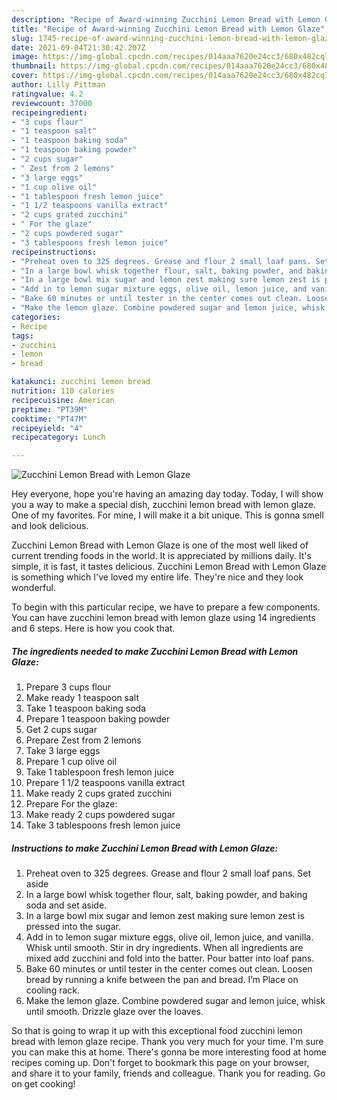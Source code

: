 ```yaml
---
description: "Recipe of Award-winning Zucchini Lemon Bread with Lemon Glaze"
title: "Recipe of Award-winning Zucchini Lemon Bread with Lemon Glaze"
slug: 1745-recipe-of-award-winning-zucchini-lemon-bread-with-lemon-glaze
date: 2021-09-04T21:30:42.207Z
image: https://img-global.cpcdn.com/recipes/014aaa7620e24cc3/680x482cq70/zucchini-lemon-bread-with-lemon-glaze-recipe-main-photo.jpg
thumbnail: https://img-global.cpcdn.com/recipes/014aaa7620e24cc3/680x482cq70/zucchini-lemon-bread-with-lemon-glaze-recipe-main-photo.jpg
cover: https://img-global.cpcdn.com/recipes/014aaa7620e24cc3/680x482cq70/zucchini-lemon-bread-with-lemon-glaze-recipe-main-photo.jpg
author: Lilly Pittman
ratingvalue: 4.2
reviewcount: 37000
recipeingredient:
- "3 cups flour"
- "1 teaspoon salt"
- "1 teaspoon baking soda"
- "1 teaspoon baking powder"
- "2 cups sugar"
- " Zest from 2 lemons"
- "3 large eggs"
- "1 cup olive oil"
- "1 tablespoon fresh lemon juice"
- "1 1/2 teaspoons vanilla extract"
- "2 cups grated zucchini"
- " For the glaze"
- "2 cups powdered sugar"
- "3 tablespoons fresh lemon juice"
recipeinstructions:
- "Preheat oven to 325 degrees. Grease and flour 2 small loaf pans. Set aside"
- "In a large bowl whisk together flour, salt, baking powder, and baking soda and set aside."
- "In a large bowl mix sugar and lemon zest making sure lemon zest is pressed into the sugar."
- "Add in to lemon sugar mixture eggs, olive oil, lemon juice, and vanilla. Whisk until smooth. Stir in dry ingredients. When all ingredients are mixed add zucchini and fold into the batter. Pour batter into loaf pans."
- "Bake 60 minutes or until tester in the center comes out clean. Loosen bread by running a knife between the pan and bread. I’m Place on cooling rack."
- "Make the lemon glaze. Combine powdered sugar and lemon juice, whisk until smooth. Drizzle glaze over the loaves."
categories:
- Recipe
tags:
- zucchini
- lemon
- bread

katakunci: zucchini lemon bread 
nutrition: 110 calories
recipecuisine: American
preptime: "PT39M"
cooktime: "PT47M"
recipeyield: "4"
recipecategory: Lunch

---
```



![Zucchini Lemon Bread with Lemon Glaze](https://img-global.cpcdn.com/recipes/014aaa7620e24cc3/680x482cq70/zucchini-lemon-bread-with-lemon-glaze-recipe-main-photo.jpg)

Hey everyone, hope you're having an amazing day today. Today, I will show you a way to make a special dish, zucchini lemon bread with lemon glaze. One of my favorites. For mine, I will make it a bit unique. This is gonna smell and look delicious.



Zucchini Lemon Bread with Lemon Glaze is one of the most well liked of current trending foods in the world. It is appreciated by millions daily. It's simple, it is fast, it tastes delicious. Zucchini Lemon Bread with Lemon Glaze is something which I've loved my entire life. They're nice and they look wonderful.


To begin with this particular recipe, we have to prepare a few components. You can have zucchini lemon bread with lemon glaze using 14 ingredients and 6 steps. Here is how you cook that.

<!--inarticleads1-->

##### The ingredients needed to make Zucchini Lemon Bread with Lemon Glaze:

1. Prepare 3 cups flour
1. Make ready 1 teaspoon salt
1. Take 1 teaspoon baking soda
1. Prepare 1 teaspoon baking powder
1. Get 2 cups sugar
1. Prepare  Zest from 2 lemons
1. Take 3 large eggs
1. Prepare 1 cup olive oil
1. Take 1 tablespoon fresh lemon juice
1. Prepare 1 1/2 teaspoons vanilla extract
1. Make ready 2 cups grated zucchini
1. Prepare  For the glaze:
1. Make ready 2 cups powdered sugar
1. Take 3 tablespoons fresh lemon juice




<!--inarticleads2-->

##### Instructions to make Zucchini Lemon Bread with Lemon Glaze:

1. Preheat oven to 325 degrees. Grease and flour 2 small loaf pans. Set aside
1. In a large bowl whisk together flour, salt, baking powder, and baking soda and set aside.
1. In a large bowl mix sugar and lemon zest making sure lemon zest is pressed into the sugar.
1. Add in to lemon sugar mixture eggs, olive oil, lemon juice, and vanilla. Whisk until smooth. Stir in dry ingredients. When all ingredients are mixed add zucchini and fold into the batter. Pour batter into loaf pans.
1. Bake 60 minutes or until tester in the center comes out clean. Loosen bread by running a knife between the pan and bread. I’m Place on cooling rack.
1. Make the lemon glaze. Combine powdered sugar and lemon juice, whisk until smooth. Drizzle glaze over the loaves.




So that is going to wrap it up with this exceptional food zucchini lemon bread with lemon glaze recipe. Thank you very much for your time. I'm sure you can make this at home. There's gonna be more interesting food at home recipes coming up. Don't forget to bookmark this page on your browser, and share it to your family, friends and colleague. Thank you for reading. Go on get cooking!
